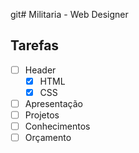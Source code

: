 git# Militaria - Web Designer

## Tarefas

- [ ] Header
    - [x] HTML
    - [x] CSS
- [ ] Apresentação
- [ ] Projetos
- [ ] Conhecimentos
- [ ] Orçamento